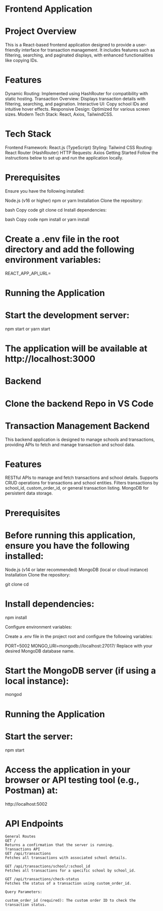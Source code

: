 # Frontend Application
# Project Overview
This is a React-based frontend application designed to provide a user-friendly interface for transaction management. It includes features such as filtering, searching, and paginated displays, with enhanced functionalities like copying IDs.

# Features
Dynamic Routing: Implemented using HashRouter for compatibility with static hosting.
Transaction Overview: Displays transaction details with filtering, searching, and pagination.
Interactive UI: Copy school IDs and intuitive hover effects.
Responsive Design: Optimized for various screen sizes.
Modern Tech Stack: React, Axios, TailwindCSS.
# Tech Stack
Frontend Framework: React.js (TypeScript)
Styling: Tailwind CSS
Routing: React Router (HashRouter)
HTTP Requests: Axios
Getting Started
Follow the instructions below to set up and run the application locally.

# Prerequisites
Ensure you have the following installed:

Node.js (v16 or higher)
npm or yarn
Installation
Clone the repository:

bash
Copy code
git clone <repository-url>
cd <repository-folder>
Install dependencies:

bash
Copy code
npm install
 or
yarn install
# Create a .env file in the root directory and add the following environment variables:

 REACT_APP_API_URL=<your-api-url>
# Running the Application
# Start the development server:

npm start
 or
yarn start
# The application will be available at http://localhost:3000 



# Backend

# Clone the backend Repo in VS Code 



# Transaction Management Backend
This backend application is designed to manage schools and transactions, providing APIs to fetch and manage transaction and school data.

# Features
RESTful APIs to manage and fetch transactions and school details.
Supports CRUD operations for transactions and school entities.
Filters transactions by school_id, custom_order_id, or general transaction listing.
MongoDB for persistent data storage.
# Prerequisites
# Before running this application, ensure you have the following installed:

Node.js (v14 or later recommended)
MongoDB (local or cloud instance)
Installation
Clone the repository:

git clone <repository-url>
cd <repository-folder>
# Install dependencies:

npm install

Configure environment variables:

Create a .env file in the project root and configure the following variables:

PORT=5002
MONGO_URI=mongodb://localhost:27017/<your-database-name>
Replace <your-database-name> with your desired MongoDB database name.

# Start the MongoDB server (if using a local instance):

mongod
# Running the Application
 # Start the server:
   npm start
 # Access the application in your browser or API testing tool (e.g., Postman) at:

http://localhost:5002
 # API Endpoints
    General Routes
    GET /
    Returns a confirmation that the server is running.
    Transactions API
    GET /api/transactions
    Fetches all transactions with associated school details.
    
    GET /api/transactions/school/:school_id
    Fetches all transactions for a specific school by school_id.
    
    GET /api/transactions/check-status
    Fetches the status of a transaction using custom_order_id.
    
    Query Parameters:
    
    custom_order_id (required): The custom order ID to check the transaction status. 
